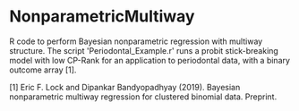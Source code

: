 # NonparametricMultiway
R code to perform Bayesian nonparametric regression with multiway structure.  The script 'Periodontal_Example.r' runs a probit stick-breaking model with low CP-Rank for an application to periodontal data, with a binary outcome array [1].  

[1] Eric F. Lock and Dipankar Bandyopadhyay (2019). Bayesian nonparametric multiway regression for clustered binomial
data. Preprint.
